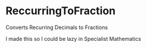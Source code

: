 # ReccurringToFraction
Converts Recurring Decimals to Fractions

I made this so I could be lazy in Specialist Mathematics
